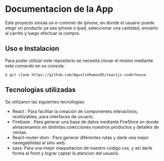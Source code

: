 # Documentacion de la App

 Este proyecto simula un e-commer de iphone, en donde el usuario puede elegir un producto ya sea iphone o ipad, seleccionar una cantidad, enviarlo al carrito y luego efectuar la compra. 

## Uso e Instalacion

Para poder utilizar este repositorio se necesita clonar el mismo mediante este comando en su consola:

 `$ git clone https://github.com/AgustinRamos05/reactjs-coderhouse `

## Tecnologias utilizadas

Se utilizaron las siguientes tecnologias:

* React : Para facilitar la creación de componentes interactivos, reutilizables, para interfaces de usuario.
* Firebase : Para generar una base de datos mediante FireStore en donde almacenamos en distintas colecciones nuestros productos y detalles de ventas.
* React-router-dom : Para generar diferentes rutas y darle una mejor navegabilidad al sitio web.
* sass: Para una mejor maquetacion de nuestro codigo css, y asi darle forma al front y lograr captar la atencion del usuario.
